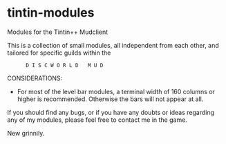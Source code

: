 tintin-modules
==============

Modules for the Tintin++ Mudclient

This is a collection of small modules, all independent from each other, and tailored for specific guilds within the

          D I S C W O R L D   M U D

  CONSIDERATIONS:
   - For most of the level bar modules, a terminal width of 160 columns or higher is recommended. Otherwise the bars will not appear at all.

If you should find any bugs, or if you have any doubts or ideas regarding any of my modules, please feel free to contact me in the game.

New grinnily.
